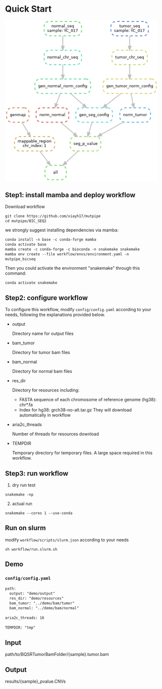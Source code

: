 # Quick Start 
![avatar](https://github.com/douymLab/mutpipe/blob/main/BIC_SEQ2/dag.png)

## Step1: install mamba and deploy workflow

Download workflow

```{bash}
git clone https://github.com/xiayh17/mutpipe
cd mutpipe/BIC_SEQ2
```

we strongly suggest installing dependencies via mamba:

```{bash}
conda install -n base -c conda-forge mamba
conda activate base
mamba create -c conda-forge -c bioconda -n snakemake snakemake
mamba env create --file workflow/envs/environment.yaml -n mutpipe_bicseq
```

Then you could activate the environment "snakemake" through this command:

```{bash}
conda activate snakemake
```

## Step2: configure workflow

To configure this workflow, modify `config/config.yaml` according to your needs, following the explanations provided below.

-   output
    
    Directory name for output files
    
-   bam_tumor

     Directory for tumor bam files
     
-   bam_normal

    Directory for normal bam files

-   res_dir

    Directory for resources including:
    * FASTA sequence of each chromosome of reference genome (hg38): chr*.fa
    * Index for hg38: grch38-no-alt.tar.gz
    They will download automatically in workflow

-   aria2c_threads 

    Number of threads for resources download

-   TEMPDIR

    Temporary directory for temporary files. A large space required in this workflow.

## Step3: run workflow

1.  dry run test

```{bash}
snakemake -np
```

2.  actual run

```{bash}
snakemake --cores 1 --use-conda
```

## Run on slurm

modify `workflow/scripts/slurm.json` according to your needs

```{bash}
sh workflow/run.slurm.sh
```

## Demo

### `config/config.yaml`

```{yaml}
path:
  output: "demo/output"
  res_dir: "demo/resources"
  bam_tumor: "../demo/bam/tumor"
  bam_normal: "../demo/bam/normal"

aria2c_threads: 16

TEMPDIR: "tmp"
```

## Input
path/to/BQSRTumorBamFolder/{sample}.tumor.bam
## Output
results/{sample}_pvalue.CNVs
